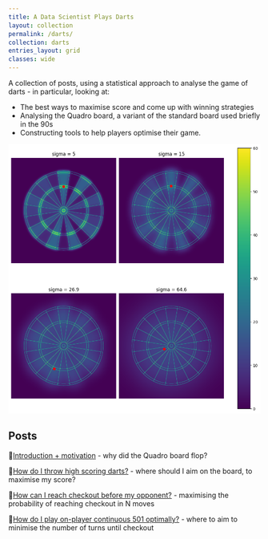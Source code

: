 ```yaml
---
title: A Data Scientist Plays Darts
layout: collection
permalink: /darts/
collection: darts
entries_layout: grid
classes: wide
---
```


A collection of posts, using a statistical approach to analyse the game of darts - in particular, looking at:
- The best ways to maximise score and come up with winning strategies
- Analysing the Quadro board, a variant of the standard board used briefly in the 90s
- Constructing tools to help players optimise their game.

![Heatmaps for various sigmas](/assets/images/2024-02-18-dartboard-heatmaps.png)

## Posts

🎯[Introduction + motivation](../_posts/2024-02-07-darts-frontpage.md) - why did the Quadro board flop?

🎯[How do I throw high scoring darts?](../_posts/2024-02-18-maximising-single-dart.md) - where should I aim on the board, to maximise my score?

🎯[How can I reach checkout before my opponent?](../_posts/2024-02-24-dart-sharpe-ratio.md) - maximising the probability of reaching checkout in N moves

🎯[How do I play on-player continuous 501 optimally?](../_posts/2024-11-20-continuous-dart-rl.md) - where to aim to minimise the number of turns until checkout
